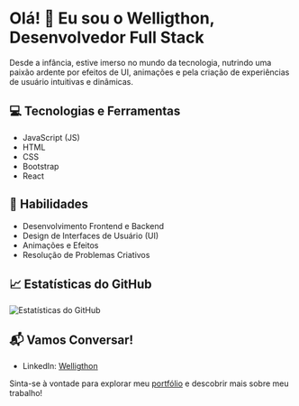 # Olá! 👋 Eu sou o Welligthon, Desenvolvedor Full Stack

Desde a infância, estive imerso no mundo da tecnologia, nutrindo uma paixão ardente por efeitos de UI, animações e pela criação de experiências de usuário intuitivas e dinâmicas.

## 💻 Tecnologias e Ferramentas
- JavaScript (JS)
- HTML
- CSS
- Bootstrap
- React

## 🌟 Habilidades
- Desenvolvimento Frontend e Backend
- Design de Interfaces de Usuário (UI)
- Animações e Efeitos
- Resolução de Problemas Criativos

## 📈 Estatísticas do GitHub
![Estatísticas do GitHub](https://github-readme-stats.vercel.app/api?username=seu_usuario&show_icons=true&count_private=true&hide=contribs,prs&theme=radical)

## 📬 Vamos Conversar!
- LinkedIn: [Welligthon](https://www.linkedin.com/in/welligthon-paluchowski/)

Sinta-se à vontade para explorar meu [portfólio](https://welligthon.com/) e descobrir mais sobre meu trabalho!


